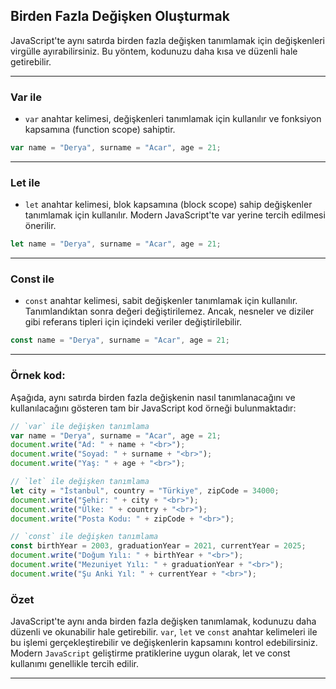 ## Birden Fazla Değişken Oluşturmak

JavaScript'te aynı satırda birden fazla değişken tanımlamak için değişkenleri virgülle ayırabilirsiniz. Bu yöntem, kodunuzu daha kısa ve düzenli hale getirebilir.

---

### Var ile

- `var` anahtar kelimesi, değişkenleri tanımlamak için kullanılır ve fonksiyon kapsamına (function scope) sahiptir.

```javascript
var name = "Derya", surname = "Acar", age = 21;

```

---

### Let ile

- `let` anahtar kelimesi, blok kapsamına (block scope) sahip değişkenler tanımlamak için kullanılır. Modern JavaScript'te var yerine tercih edilmesi önerilir.

```javascript
let name = "Derya", surname = "Acar", age = 21;

```

---

### Const ile

- `const` anahtar kelimesi, sabit değişkenler tanımlamak için kullanılır. Tanımlandıktan sonra değeri değiştirilemez. Ancak, nesneler ve diziler gibi referans tipleri için içindeki veriler değiştirilebilir.

```javascript
const name = "Derya", surname = "Acar", age = 21;

```

---

### Örnek kod:

Aşağıda, aynı satırda birden fazla değişkenin nasıl tanımlanacağını ve kullanılacağını gösteren tam bir JavaScript kod örneği bulunmaktadır:

```javascript
// `var` ile değişken tanımlama
var name = "Derya", surname = "Acar", age = 21;
document.write("Ad: " + name + "<br>");
document.write("Soyad: " + surname + "<br>");
document.write("Yaş: " + age + "<br>");

// `let` ile değişken tanımlama
let city = "İstanbul", country = "Türkiye", zipCode = 34000;
document.write("Şehir: " + city + "<br>");
document.write("Ülke: " + country + "<br>");
document.write("Posta Kodu: " + zipCode + "<br>");

// `const` ile değişken tanımlama
const birthYear = 2003, graduationYear = 2021, currentYear = 2025;
document.write("Doğum Yılı: " + birthYear + "<br>");
document.write("Mezuniyet Yılı: " + graduationYear + "<br>");
document.write("Şu Anki Yıl: " + currentYear + "<br>");

```

### Özet 

JavaScript'te aynı anda birden fazla değişken tanımlamak, kodunuzu daha düzenli ve okunabilir hale getirebilir. `var`, `let` ve `const` anahtar kelimeleri ile bu işlemi gerçekleştirebilir ve değişkenlerin kapsamını kontrol edebilirsiniz. Modern `JavaScript` geliştirme pratiklerine uygun olarak, let ve const kullanımı genellikle tercih edilir.

---